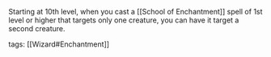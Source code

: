 Starting at 10th level, when you cast a [[School of Enchantment]] spell of 1st level or higher that targets only one creature, you can have it target a second creature.

tags: [[Wizard#Enchantment]]